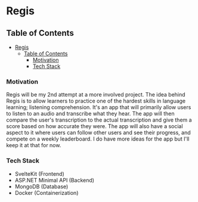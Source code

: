# Regis

## Table of Contents

- [Regis](#regis)
  - [Table of Contents](#table-of-contents)
    - [Motivation](#motivation)
    - [Tech Stack](#tech-stack)


### Motivation
Regis will be my 2nd attempt at a more involved project. The idea behind Regis is to allow learners to practice one of the hardest skills in language learning; listening comprehension. It's an app that will primarily allow users to listen to an audio and transcribe what they hear. The app will then compare the user's transcription to the actual transcription and give them a score based on how accurate they were. The app will also have a social aspect to it where users can follow other users and see their progress, and compete on a weekly leaderboard. I do have more ideas for the app but I'll keep it at that for now.

### Tech Stack

- SvelteKit (Frontend)
- ASP.NET Minimal API (Backend)
- MongoDB (Database)
- Docker (Containerization)


